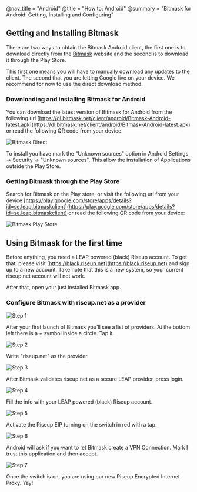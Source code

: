 @nav_title = "Android"
@title = "How to: Android"
@summary = "Bitmask for Android: Getting, Installing and Configuring"

## Getting and Installing Bitmask

There are two ways to obtain the Bitmask Android client, the first one is to download directly from the [Bitmask](https://dl.bitmask.net) website and the second is to download it through the Play Store.

This first one means you will have to manually download any updates to the client. The second that you are letting Google live on your device. We recommend for now to use the direct download method.

### Downloading and installing Bitmask for Android

You can download the latest version of Bitmask for Android from the following url [https://dl.bitmask.net/client/android/Bitmask-Android-latest.apk](https://dl.bitmask.net/client/android/Bitmask-Android-latest.apk) or read the following QR code from your device:

![Bitmask Direct](Bitmask-direct.png)

To install you have mark the "Unknown sources" option in Android Settings -> Security -> "Unknown sources". This allow the installation of Applications outside the Play Store.

### Getting Bitmask through the Play Store

Search for Bitmask on the Play store, or visit the following url from your device [https://play.google.com/store/apps/details?id=se.leap.bitmaskclient](https://play.google.com/store/apps/details?id=se.leap.bitmaskclient) or read the following QR code from your device:

![Bitmask Play Store](Bitmask-play.png)

## Using Bitmask for the first time

Before anything, you need a LEAP powered (black) Riseup account. To get that, please visit [https://black.riseup.net](https://black.riseup.net) and sign up to a new account. Take note that this is a new system, so your current riseup.net account will not work. 

After that, open your just installed Bitmask app.

### Configure Bitmask with riseup.net as a provider

![Step 1](Bitmask-android-3.png)

After your first launch of Bitmask you'll see a list of providers. At the bottom left there is a + symbol inside a circle. Tap it.

![Step 2](Bitmask-android-1.png)

Write "riseup.net" as the provider.

![Step 3](Bitmask-android-2.png)

After Bitmask validates riseup.net as a secure LEAP provider, press login.

![Step 4](Bitmask-android-4.png)

Fill the info with your LEAP powered (black) Riseup account.

![Step 5](Bitmask-android-5.png)

Activate the Riseup EIP turning on the switch in red with a tap.

![Step 6](Bitmask-android-6.png)

Android will ask if you want to let Bitmask create a VPN Connection. Mark I trust this application and then accept. 

![Step 7](Bitmask-android-7.png)

Once the switch is on, you are using our new Riseup Encrypted Internet Proxy. Yay!

